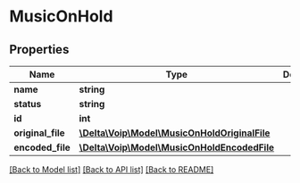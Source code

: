 # MusicOnHold

## Properties
Name | Type | Description | Notes
------------ | ------------- | ------------- | -------------
**name** | **string** |  | 
**status** | **string** |  | [optional] 
**id** | **int** |  | [optional] 
**original_file** | [**\Delta\Voip\Model\MusicOnHoldOriginalFile**](MusicOnHoldOriginalFile.md) |  | [optional] 
**encoded_file** | [**\Delta\Voip\Model\MusicOnHoldEncodedFile**](MusicOnHoldEncodedFile.md) |  | [optional] 

[[Back to Model list]](../README.md#documentation-for-models) [[Back to API list]](../README.md#documentation-for-api-endpoints) [[Back to README]](../README.md)


